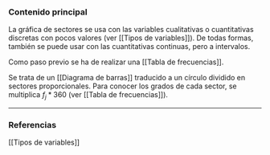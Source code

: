 ### Contenido principal

La gráfica de sectores se usa con las variables cualitativas o cuantitativas discretas con pocos valores (ver [[Tipos de variables]]). De todas formas, también se puede usar con las cuantitativas continuas, pero a intervalos.

Como paso previo se ha de realizar una [[Tabla de frecuencias]].

Se trata de un [[Diagrama de barras]] traducido a un círculo dividido en sectores proporcionales. Para conocer los grados de cada sector, se multiplica $f_{j} * 360$ (ver [[Tabla de frecuencias]]).

--- 
### Referencias
[[Tipos de variables]]